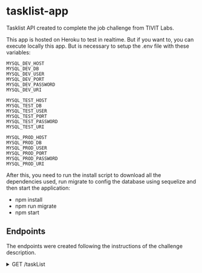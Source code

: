 # tasklist-app

Tasklist API created to complete the job challenge from TIVIT Labs.

This app is hosted on Heroku to test in realtime. But if you want to, you can execute locally this app. But is necessary to setup the .env file with these variables:

```
MYSQL_DEV_HOST
MYSQL_DEV_DB
MYSQL_DEV_USER
MYSQL_DEV_PORT
MYSQL_DEV_PASSWORD
MYSQL_DEV_URI

MYSQL_TEST_HOST
MYSQL_TEST_DB
MYSQL_TEST_USER
MYSQL_TEST_PORT
MYSQL_TEST_PASSWORD
MYSQL_TEST_URI

MYSQL_PROD_HOST
MYSQL_PROD_DB
MYSQL_PROD_USER
MYSQL_PROD_PORT
MYSQL_PROD_PASSWORD
MYSQL_PROD_URI
```

After this, you need to run the install script to download all the dependencies used, run migrate to config the database using sequelize and then start the application:

- npm install
- npm run migrate
- npm start

## Endpoints

The endpoints were created following the instructions of the challenge description.

<details>
<summary>GET /taskList</summary>
</details>